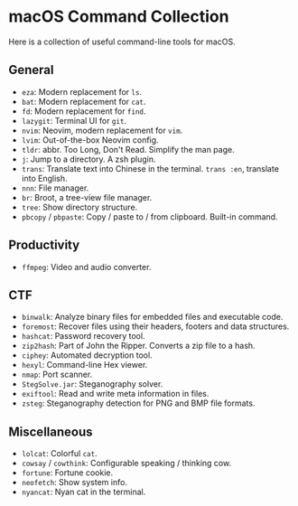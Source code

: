 # macOS Command Collection

Here is a collection of useful command-line tools for macOS.

## General

 - `eza`: Modern replacement for `ls`.
 - `bat`: Modern replacement for `cat`.
 - `fd`: Modern replacement for `find`.
 - `lazygit`: Terminal UI for `git`.
 - `nvim`: Neovim, modern replacement for `vim`.
 - `lvim`: Out-of-the-box Neovim config.
 - `tldr`: abbr. Too Long, Don't Read. Simplify the man page.
 - `j`: Jump to a directory. A zsh plugin.
 - `trans`: Translate text into Chinese in the terminal. `trans :en`, translate into English.
 - `nnn`: File manager.
 - `br`: Broot, a tree-view file manager.
 - `tree`: Show directory structure.
 - `pbcopy` / `pbpaste`: Copy / paste to / from clipboard. Built-in command.

## Productivity

 - `ffmpeg`: Video and audio converter.

## CTF

 - `binwalk`: Analyze binary files for embedded files and executable code.
 - `foremost`: Recover files using their headers, footers and data structures.
 - `hashcat`: Password recovery tool.
 - `zip2hash`: Part of John the Ripper. Converts a zip file to a hash.
 - `ciphey`: Automated decryption tool.
 - `hexyl`: Command-line Hex viewer.
 - `nmap`: Port scanner.
 - `StegSolve.jar`: Steganography solver.
 - `exiftool`: Read and write meta information in files.
 - `zsteg`: Steganography detection for PNG and BMP file formats.

## Miscellaneous

 - `lolcat`: Colorful `cat`.
 - `cowsay` / `cowthink`: Configurable speaking / thinking cow.
 - `fortune`: Fortune cookie.
 - `neofetch`: Show system info.
 - `nyancat`: Nyan cat in the terminal.